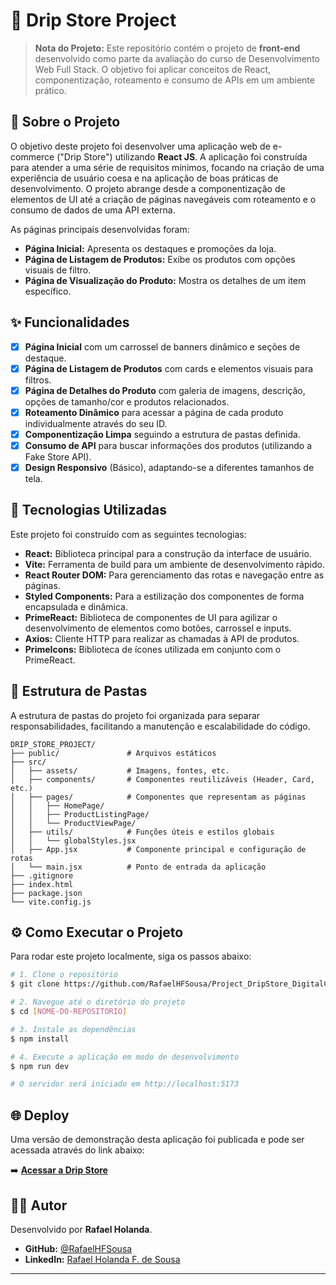 # 👟 Drip Store Project



> **Nota do Projeto:** Este repositório contém o projeto de **front-end** desenvolvido como parte da avaliação do curso de Desenvolvimento Web Full Stack. O objetivo foi aplicar conceitos de React, componentização, roteamento e consumo de APIs em um ambiente prático.






## 📖 Sobre o Projeto

O objetivo deste projeto foi desenvolver uma aplicação web de e-commerce ("Drip Store") utilizando **React JS**. A aplicação foi construída para atender a uma série de requisitos mínimos, focando na criação de uma experiência de usuário coesa e na aplicação de boas práticas de desenvolvimento. O projeto abrange desde a componentização de elementos de UI até a criação de páginas navegáveis com roteamento e o consumo de dados de uma API externa.

As páginas principais desenvolvidas foram:

  - **Página Inicial:** Apresenta os destaques e promoções da loja.
  - **Página de Listagem de Produtos:** Exibe os produtos com opções visuais de filtro.
  - **Página de Visualização do Produto:** Mostra os detalhes de um item específico.

## ✨ Funcionalidades

  - [x] **Página Inicial** com um carrossel de banners dinâmico e seções de destaque.
  - [x] **Página de Listagem de Produtos** com cards e elementos visuais para filtros.
  - [x] **Página de Detalhes do Produto** com galeria de imagens, descrição, opções de tamanho/cor e produtos relacionados.
  - [x] **Roteamento Dinâmico** para acessar a página de cada produto individualmente através do seu ID.
  - [x] **Componentização Limpa** seguindo a estrutura de pastas definida.
  - [x] **Consumo de API** para buscar informações dos produtos (utilizando a Fake Store API).
  - [x] **Design Responsivo** (Básico), adaptando-se a diferentes tamanhos de tela.

## 🚀 Tecnologias Utilizadas

Este projeto foi construído com as seguintes tecnologias:

  - **React:** Biblioteca principal para a construção da interface de usuário.
  - **Vite:** Ferramenta de build para um ambiente de desenvolvimento rápido.
  - **React Router DOM:** Para gerenciamento das rotas e navegação entre as páginas.
  - **Styled Components:** Para a estilização dos componentes de forma encapsulada e dinâmica.
  - **PrimeReact:** Biblioteca de componentes de UI para agilizar o desenvolvimento de elementos como botões, carrossel e inputs.
  - **Axios:** Cliente HTTP para realizar as chamadas à API de produtos.
  - **PrimeIcons:** Biblioteca de ícones utilizada em conjunto com o PrimeReact.

## 📁 Estrutura de Pastas

A estrutura de pastas do projeto foi organizada para separar responsabilidades, facilitando a manutenção e escalabilidade do código.

```
DRIP_STORE_PROJECT/
├── public/               # Arquivos estáticos
├── src/
│   ├── assets/           # Imagens, fontes, etc.
│   ├── components/       # Componentes reutilizáveis (Header, Card, etc.)
│   ├── pages/            # Componentes que representam as páginas
│   │   ├── HomePage/
│   │   ├── ProductListingPage/
│   │   └── ProductViewPage/
│   ├── utils/            # Funções úteis e estilos globais
│   │   └── globalStyles.jsx
│   ├── App.jsx           # Componente principal e configuração de rotas
│   └── main.jsx          # Ponto de entrada da aplicação
├── .gitignore
├── index.html
├── package.json
└── vite.config.js
```

## ⚙️ Como Executar o Projeto

Para rodar este projeto localmente, siga os passos abaixo:

```bash
# 1. Clone o repositório
$ git clone https://github.com/RafaelHFSousa/Project_DripStore_DigitalCollege.git

# 2. Navegue até o diretório do projeto
$ cd [NOME-DO-REPOSITORIO]

# 3. Instale as dependências
$ npm install

# 4. Execute a aplicação em modo de desenvolvimento
$ npm run dev

# O servidor será iniciado em http://localhost:5173
```

## 🌐 Deploy

Uma versão de demonstração desta aplicação foi publicada e pode ser acessada através do link abaixo:

➡️ **[Acessar a Drip Store](projectdripstory.vercel.app)**


## 👨‍💻 Autor

Desenvolvido por **Rafael Holanda**.

  - **GitHub:** [@RafaelHFSousa](https://github.com/RafaelHFSousa)
  - **LinkedIn:** [Rafael Holanda F. de Sousa](https://linkedin.com/in/rafael-holanda-f-de-sousa-336a27224)

-----
